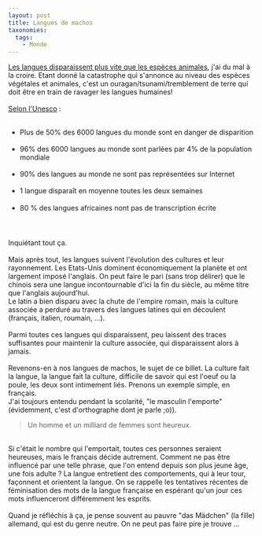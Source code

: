 ```yaml
---
layout: post
title: Langues de machos
taxonomies: 
  tags: 
    - Monde
---
```

<a href="http://www.cybersciences.com/Cyber/3.0/N3403.asp">Les langues disparaissent plus vite que les espèces animales</a>, j'ai du mal à la croire. Etant donné la catastrophe qui s'annonce au niveau des espèces végétales et animales, c'est un ouragan/tsunami/tremblement de terre qui doit être en train de ravager les langues humaines!<br />
<br />
<a href="http://portal.unesco.org/culture/fr/ev.php-URL_ID=8270&amp;URL_DO=DO_TOPIC&amp;URL_SECTION=201.html">Selon l'Unesco</a> :<br />
<ul><br />
<li>Plus de 50% des 6000 langues du monde sont en danger de disparition</li><br />
<li>96% des 6000 langues au monde sont parlées par 4% de la population mondiale</li><br />
<li>90% des langues au monde ne sont pas représentées sur Internet</li><br />
<li>1 langue disparaît en moyenne toutes les deux semaines</li><br />
<li>80 % des langues africaines nont pas de transcription écrite</li><br />
</ul><br />
Inquiétant tout ça.<br />
<br />
Mais après tout, les langues suivent l'évolution des cultures et leur rayonnement. Les Etats-Unis dominent économiquement la planète et ont largement imposé l'anglais. On peut faire le pari (sans trop délirer) que le chinois sera une langue incontournable d'ici la fin du siècle, au même titre que l'anglais aujourd'hui.<br />
Le latin a bien disparu avec la chute de l'empire romain, mais la culture associée a perduré au travers des langues latines qui en découlent (français, italien, roumain, ...).<br />
<br />
Parmi toutes ces langues qui disparaissent, peu laissent des traces suffisantes pour maintenir la culture associée, qui disparaissent alors à jamais.<br />
<br />
Revenons-en à nos langues de machos, le sujet de ce billet. La culture fait la langue, la langue fait la culture, difficile de savoir qui est l'oeuf ou la poule, les deux sont intimement liés. Prenons un exemple simple, en français.<br />
J'ai toujours entendu pendant la scolarité, "le masculin l'emporte" (évidemment, c'est d'orthographe dont je parle ;o)).<br />
<blockquote>Un homme et un milliard de femmes sont heureux.</blockquote><br />
Si c'était le nombre qui l'emportait, toutes ces personnes seraient heureuses, mais le français décide autrement. Comment ne pas être influencé par une telle phrase, que l'on entend depuis son plus jeune âge, une fois adulte ? La langue entretient des comportements, qui à leur tour, façonnent et orientent la langue. On se rappelle les tentatives récentes de féminisation des mots de la langue française en espérant qu'un jour ces mots influenceront différemment les esprits.<br />
<br />
Quand je réfléchis à ça, je pense souvent au pauvre "das Mädchen" (la fille) allemand, qui est du genre neutre. On ne peut pas faire pire je trouve ...
